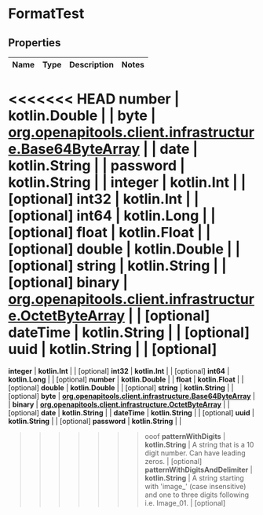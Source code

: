
# FormatTest

## Properties
Name | Type | Description | Notes
------------ | ------------- | ------------- | -------------
<<<<<<< HEAD
**number** | **kotlin.Double** |  | 
**byte** | [**org.openapitools.client.infrastructure.Base64ByteArray**](org.openapitools.client.infrastructure.Base64ByteArray.md) |  | 
**date** | **kotlin.String** |  | 
**password** | **kotlin.String** |  | 
**integer** | **kotlin.Int** |  |  [optional]
**int32** | **kotlin.Int** |  |  [optional]
**int64** | **kotlin.Long** |  |  [optional]
**float** | **kotlin.Float** |  |  [optional]
**double** | **kotlin.Double** |  |  [optional]
**string** | **kotlin.String** |  |  [optional]
**binary** | [**org.openapitools.client.infrastructure.OctetByteArray**](org.openapitools.client.infrastructure.OctetByteArray.md) |  |  [optional]
**dateTime** | **kotlin.String** |  |  [optional]
**uuid** | **kotlin.String** |  |  [optional]
=======
**integer** | **kotlin.Int** |  |  [optional]
**int32** | **kotlin.Int** |  |  [optional]
**int64** | **kotlin.Long** |  |  [optional]
**number** | **kotlin.Double** |  | 
**float** | **kotlin.Float** |  |  [optional]
**double** | **kotlin.Double** |  |  [optional]
**string** | **kotlin.String** |  |  [optional]
**byte** | [**org.openapitools.client.infrastructure.Base64ByteArray**](org.openapitools.client.infrastructure.Base64ByteArray.md) |  | 
**binary** | [**org.openapitools.client.infrastructure.OctetByteArray**](org.openapitools.client.infrastructure.OctetByteArray.md) |  |  [optional]
**date** | **kotlin.String** |  | 
**dateTime** | **kotlin.String** |  |  [optional]
**uuid** | **kotlin.String** |  |  [optional]
**password** | **kotlin.String** |  | 
>>>>>>> ooof
**patternWithDigits** | **kotlin.String** | A string that is a 10 digit number. Can have leading zeros. |  [optional]
**patternWithDigitsAndDelimiter** | **kotlin.String** | A string starting with &#39;image_&#39; (case insensitive) and one to three digits following i.e. Image_01. |  [optional]



